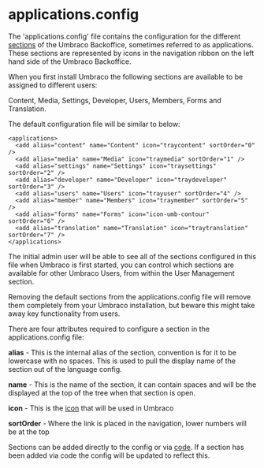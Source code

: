 # applications.config

The 'applications.config' file contains the configuration for the different [sections](../../../Extending/Section-Trees/sections.md) of the Umbraco Backoffice, sometimes referred to as applications. These sections are represented by icons in the navigation ribbon on the left hand side of the Umbraco Backoffice. 

When you first install Umbraco the following sections are available to be assigned to different users: 

Content, Media, Settings, Developer, Users, Members, Forms and Translation. 

The default configuration file will be similar to below:

    <applications>
      <add alias="content" name="Content" icon="traycontent" sortOrder="0" />
      <add alias="media" name="Media" icon="traymedia" sortOrder="1" />
      <add alias="settings" name="Settings" icon="traysettings" sortOrder="2" />
      <add alias="developer" name="Developer" icon="traydeveloper" sortOrder="3" />
      <add alias="users" name="Users" icon="trayuser" sortOrder="4" />
      <add alias="member" name="Members" icon="traymember" sortOrder="5" />
      <add alias="forms" name="Forms" icon="icon-umb-contour" sortOrder="6" />
      <add alias="translation" name="Translation" icon="traytranslation" sortOrder="7" />
    </applications>

The initial admin user will be able to see all of the sections configured in this file when Umbraco is first started, you can control which sections are available for other Umbraco Users, from within the User Management section. 

Removing the default sections from the applications.config file will remove them completely from your Umbraco installation, but beware this might take away key functionality from users.

There are four attributes required to configure a section in the applications.config file:

**alias** - This is the internal alias of the section, convention is for it to be lowercase with no spaces. This is used to pull the display name of the section out of the language config.

**name** - This is the name of the section, it can contain spaces and will be the displayed at the top of the tree when that section is open. 

**icon** - This is the [icon](https://nicbell.github.io/ucreate/icons.html) that will be used in Umbraco

**sortOrder** - Where the link is placed in the navigation, lower numbers will be at the top

Sections can be added directly to the config or via [code](../../../Extending/Section-Trees/sections.md). If a section has been added via code the config will be updated to reflect this.
